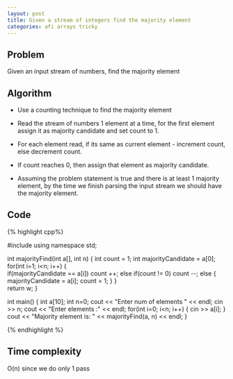 ```yaml
---
layout: post
title: Given a stream of integers find the majority element
categories: afi arrays tricky
---
```


## Problem
Given an input stream of numbers, find the majority element

## Algorithm
- Use a counting technique to find the majority element

- Read the stream of numbers 1 element at a time, for the first element assign it as 
  majority candidate and set count to 1.

- For each element read, if its same as current element - increment count, 
  else decrement count.

- If count reaches 0, then assign that element as majority candidate.

- Assuming the problem statement is true and there is at least 1 majority element, 
  by the time we finish parsing the input stream we should have the majority element.
  
## Code
{% highlight cpp%}

#include <iostream>
using namespace std;

int majorityFind(int a[], int n) {
	int count = 1;
	int majorityCandidate = a[0];
	for(int i=1; i<n; i++) {	
		if(majorityCandidate == a[i]) count ++;
		else if(count != 0) count --;
		else {
			majorityCandidate = a[i];
			count = 1;
		}
	}	
	return w;
}

int main() {
	int a[10];
	int n=0;
	cout << "Enter num of elements " << endl;
	cin >> n;
	cout << "Enter elements :" << endl;
	for(int i=0; i<n; i++) {
		cin >> a[i];
	}
	cout << "Majority element is: " << majorityFind(a, n) << endl;
}

{% endhighlight %}

## Time complexity
O(n) since we do only 1 pass